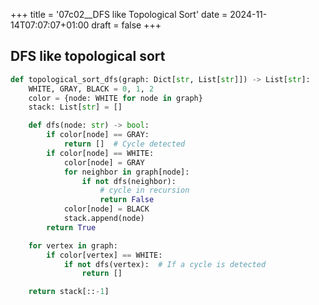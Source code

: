+++
title = '07c02__DFS like Topological Sort'
date = 2024-11-14T07:07:07+01:00
draft = false
+++


## DFS like topological sort
```python
def topological_sort_dfs(graph: Dict[str, List[str]]) -> List[str]:
    WHITE, GRAY, BLACK = 0, 1, 2
    color = {node: WHITE for node in graph}
    stack: List[str] = []

    def dfs(node: str) -> bool:
        if color[node] == GRAY:
            return []  # Cycle detected
        if color[node] == WHITE:
            color[node] = GRAY
            for neighbor in graph[node]:
                if not dfs(neighbor):
                    # cycle in recursion
                    return False
            color[node] = BLACK
            stack.append(node)
        return True

    for vertex in graph:
        if color[vertex] == WHITE:
            if not dfs(vertex):  # If a cycle is detected
                return []

    return stack[::-1]
```
